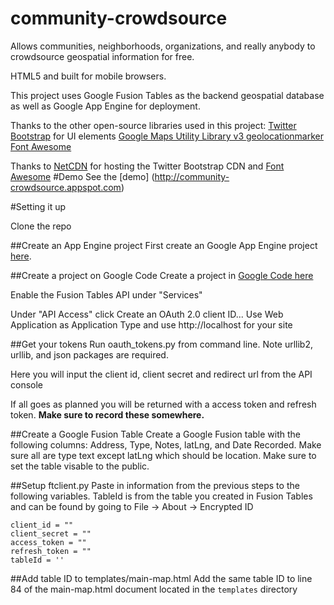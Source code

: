 community-crowdsource
=====================

Allows communities, neighborhoods, organizations, and really anybody to crowdsource geospatial information for free.

HTML5 and built for mobile browsers.

This project uses Google Fusion Tables as the backend geospatial database as well as Google App Engine for deployment.

Thanks to the other open-source libraries used in this project:
[Twitter Bootstrap](http://twitter.github.com/bootstrap/) for UI elements
[Google Maps Utility Library v3 geolocationmarker](http://google-maps-utility-library-v3.googlecode.com/svn/trunk/geolocationmarker/docs/reference.html)
[Font Awesome](http://fortawesome.github.com/Font-Awesome/)


Thanks to [NetCDN](http://www.bootstrapcdn.com/) for hosting the Twitter Bootstrap CDN and [Font Awesome](http://fortawesome.github.com/Font-Awesome/)
#Demo
See the [demo] (http://community-crowdsource.appspot.com)

#Setting it up

Clone the repo

##Create an App Engine project
First create an Google App Engine project [here](https://appengine.google.com/start/createapp?).

##Create a project on Google Code
Create a project in [Google Code here](https://code.google.com/apis/console/)

Enable the Fusion Tables API under "Services"

Under "API Access" click Create an OAuth 2.0 client ID...
Use Web Application as Application Type and use http://localhost for your site 

##Get your tokens
Run oauth_tokens.py from command line.  Note urllib2, urllib, and json packages are required.

Here you will input the client id, client secret and redirect url from the API console

If all goes as planned you will be returned with a access token and refresh token.  **Make sure to record these somewhere.**

##Create a Google Fusion Table
Create a Google Fusion table with the following columns: Address, Type, Notes, latLng, and Date Recorded. Make sure all are type text except latLng which should be location.  Make sure to set the table visable to the public.

##Setup ftclient.py
Paste in information from the previous steps to the following variables.  TableId is from the table you created in Fusion Tables and can be found by going to File -> About -> Encrypted ID

    client_id = ""
    client_secret = ""
    access_token = ""
    refresh_token = ""
    tableId = ''
    
##Add table ID to templates/main-map.html
Add the same table ID to line 84 of the main-map.html document located in the `templates` directory
